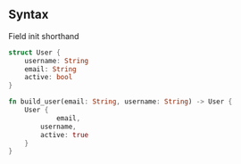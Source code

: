 ## Syntax
Field init shorthand
```rust
struct User {
	username: String
	email: String
	active: bool
}

fn build_user(email: String, username: String) -> User {
	User {
			email,
		username,
		active: true
	}
}
```